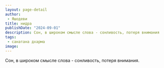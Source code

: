 ```yaml
---
layout: page-detail
author:
 - Яшодеви
title: нидра
publishDate: "2024-09-01"
description: Сон, в широком смысле слова - сонливость, потеря внимания.
tags:
 - санатана дхарма
image: 
---
```


Сон, в широком смысле слова - сонливость, потеря внимания.

